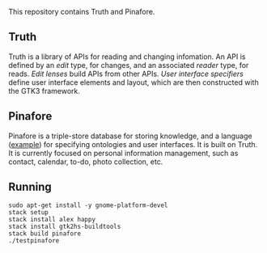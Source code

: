 This repository contains Truth and Pinafore.

## Truth
Truth is a library of APIs for reading and changing infomation.
An API is defined by an *edit* type, for changes, and an associated *reader* type, for reads.
*Edit lenses* build APIs from other APIs.
*User interface specifiers* define user interface elements and layout, which are then constructed with the GTK3 framework.

## Pinafore
Pinafore is a triple-store database for storing knowledge, and a language ([example](test.pui)) for specifying ontologies and user interfaces.
It is built on Truth.
It is currently focused on personal information management, such as contact, calendar, to-do, photo collection, etc.

## Running
```shell
sudo apt-get install -y gnome-platform-devel
stack setup
stack install alex happy
stack install gtk2hs-buildtools
stack build pinafore
./testpinafore
```
